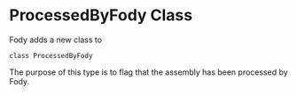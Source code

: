 <!--
This file was generate by MarkdownSnippets.
Source File: /pages/mdsource/processedbyfody-class.source.md
To change this file edit the source file and then re-run the generation using either the dotnet global tool (https://github.com/SimonCropp/MarkdownSnippets#markdownsnippetstool) or using the api (https://github.com/SimonCropp/MarkdownSnippets#running-as-a-unit-test).
-->
# ProcessedByFody Class

Fody adds a new class to 

`class ProcessedByFody`

The purpose of this type is to flag that the assembly has been processed by Fody.
